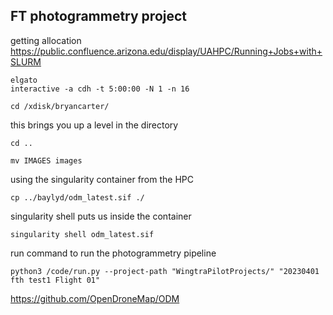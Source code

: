 ## FT photogrammetry project

getting allocation 
https://public.confluence.arizona.edu/display/UAHPC/Running+Jobs+with+SLURM
```
elgato 
interactive -a cdh -t 5:00:00 -N 1 -n 16  
```
```
cd /xdisk/bryancarter/
```
this brings you up a level in the directory 
```
cd ..
```

```
mv IMAGES images
```
using the singularity container from the HPC
```
cp ../baylyd/odm_latest.sif ./
```
singularity shell
puts us inside the container
```
singularity shell odm_latest.sif
```
run command to run the photogrammetry pipeline
```
python3 /code/run.py --project-path "WingtraPilotProjects/" "20230401 fth test1 Flight 01"
```


https://github.com/OpenDroneMap/ODM
